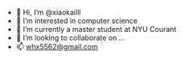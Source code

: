 - 👋 Hi, I’m @xiaokailll
- 👀 I’m interested in computer science
- 🌱 I’m currently a master student at NYU Courant
- 💞️ I’m looking to collaborate on ...
- 📫 whx5562@gmail.com

<!---
xiaokailll/xiaokailll is a ✨ special ✨ repository because its `README.md` (this file) appears on your GitHub profile.
You can click the Preview link to take a look at your changes.
--->
